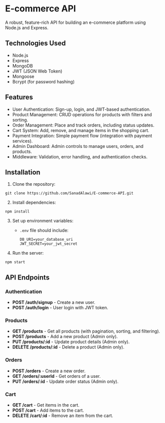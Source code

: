 # E-commerce API
A robust, feature-rich API for building an e-commerce platform using Node.js and Express.

## Technologies Used
- Node.js
- Express
- MongoDB
- JWT (JSON Web Token)
- Mongoose
- Bcrypt (for password hashing)

## Features
- User Authentication: Sign-up, login, and JWT-based authentication.
- Product Management: CRUD operations for products with filters and sorting.
- Order Management: Place and track orders, including status updates.
- Cart System: Add, remove, and manage items in the shopping cart.
- Payment Integration: Simple payment flow (integration with payment services).
- Admin Dashboard: Admin controls to manage users, orders, and products.
- Middleware: Validation, error handling, and authentication checks.

## Installation

1. Clone the repository:
```
git clone https://github.com/SanadAlawi/E-commerce-API.git
```

2. Install dependencies:
```
npm install
```

3. Set up environment variables:

    - `.env` file should include:
        ```
        DB_URI=your_database_uri
        JWT_SECRET=your_jwt_secret
        ```

4. Run the server:
```
npm start
```

## API Endpoints
### Authentication
- **POST /auth/signup** - Create a new user.
- **POST /auth/login** - User login with JWT token.

### Products
- **GET /products** - Get all products (with pagination, sorting, and filtering).
- **POST /products** - Add a new product (Admin only).
- **PUT /products/:id** - Update product details (Admin only).
- **DELETE /products/:id** - Delete a product (Admin only).

### Orders
- **POST /orders** - Create a new order.
- **GET /orders/:userId** - Get orders of a user.
- **PUT /orders/:id** - Update order status (Admin only).

### Cart
- **GET /cart** - Get items in the cart.
- **POST /cart** - Add items to the cart.
- **DELETE /cart/:id** - Remove an item from the cart.
